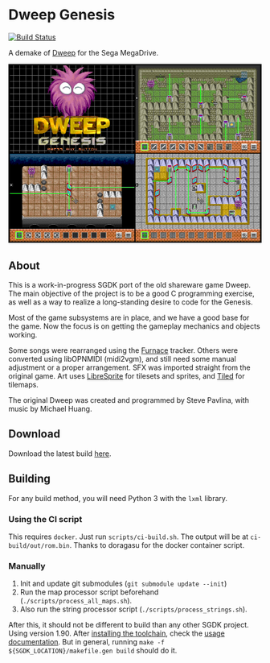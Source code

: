 # Dweep Genesis

[![Build Status](https://jenkins.camargo.eng.br/buildStatus/icon?job=dweep-gen)](https://jenkins.camargo.eng.br/job/dweep-gen/)

A demake of [Dweep](https://en.wikipedia.org/wiki/Dweep) for the Sega MegaDrive.

![Screenshot of the game](./doc/screenshot.png "Game screenshot")

## About

This is a work-in-progress SGDK port of the old shareware game Dweep.
The main objective of the project is to be a good C programming exercise,
as well as a way to realize a long-standing desire to code for the Genesis.

Most of the game subsystems are in place, and we have a good base for the game.
Now the focus is on getting the gameplay mechanics and objects working.

Some songs were rearranged using the [Furnace](https://github.com/tildearrow/furnace/) tracker.
Others were converted using libOPNMIDI (midi2vgm), and still need some manual adjustment or a proper arrangement.
SFX was imported straight from the original game.
Art uses [LibreSprite](https://github.com/LibreSprite/LibreSprite) for tilesets and sprites, and [Tiled](https://github.com/mapeditor/tiled) for tilemaps.

The original Dweep was created and programmed by Steve Pavlina, with music by Michael Huang.

<!--ENGBR_SECTION
## Try it Out

```{nostalgistjs}
    :rom_url: "https://jenkins.camargo.eng.br/job/dweep-gen/lastSuccessfulBuild/artifact/ci-build/out/Dweep_Genesis_(latest).bin"
    :core_id: genesis_plus_gx
    {
        "nostalgist_options": {
            "retroarchConfig": {
                "video_smooth": true,
                "input_auto_mouse_grab": true
            }
        },
        "before_launch_preamble": "let efs = nostalgist.getEmscriptenFS(); efs.mkdirTree('/home/web_user/retroarch/userdata/config/remaps/Genesis Plus GX'); efs.writeFile('/home/web_user/retroarch/userdata/config/remaps/Genesis Plus GX/Dweep_Genesis_(latest).rmp',  'input_libretro_device_p1 = \"1\"\\ninput_libretro_device_p2 = \"2\"');"
    }
```
-->

## Download

Download the latest build [here](https://jenkins.camargo.eng.br/job/dweep-gen/lastSuccessfulBuild/artifact/ci-build/out/Dweep_Genesis_(latest).bin).


## Building

For any build method, you will need Python 3 with the `lxml` library.

### Using the CI script

This requires `docker`.
Just run `scripts/ci-build.sh`.
The output will be at `ci-build/out/rom.bin`.
Thanks to doragasu for the docker container script.

### Manually

1. Init and update git submodules (`git submodule update --init`)
2. Run the map processor script beforehand (`./scripts/process_all_maps.sh`).
3. Also run the string processor script (`./scripts/process_strings.sh`).

After this, it should not be different to build than any other SGDK project. Using version 1.90.
After [installing the toolchain](https://github.com/Stephane-D/SGDK/wiki/SGDK-Installation),
check the [usage documentation](https://github.com/Stephane-D/SGDK/wiki/SGDK-Usage).
But in general, running `make -f ${SGDK_LOCATION}/makefile.gen build` should do it.



